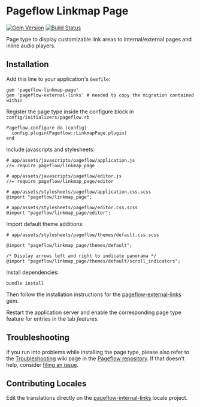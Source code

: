 # Pageflow Linkmap Page

[![Gem Version](https://badge.fury.io/rb/pageflow-linkmap-page.svg)](http://badge.fury.io/rb/pageflow-linkmap-page)
[![Build Status](https://travis-ci.org/codevise/pageflow-linkmap-page.svg?branch=master)](https://travis-ci.org/codevise/pageflow-linkmap-page)

Page type to display customizable link areas to internal/external
pages and inline audio players.

## Installation

Add this line to your application's `Gemfile`:

    gem 'pageflow-linkmap-page'
    gem 'pageflow-external-links' # needed to copy the migration contained within

Register the page type inside the configure block in `config/initializers/pageflow.rb`

    Pageflow.configure do |config|
      config.plugin(Pageflow::LinkmapPage.plugin)
    end

Include javascripts and stylesheets:

    # app/assets/javascripts/pageflow/application.js
    //= require pageflow/linkmap_page

    # app/assets/javascripts/pageflow/editor.js
    //= require pageflow/linkmap_page/editor

    # app/assets/stylesheets/pageflow/application.css.scss
    @import "pageflow/linkmap_page";

    # app/assets/stylesheets/pageflow/editor.css.scss
    @import "pageflow/linkmap_page/editor";

Import default theme additions:

    # app/assets/stylesheets/pageflow/themes/default.css.scss

    @import "pageflow/linkmap_page/themes/default";

    /* Display arrows left and right to indicate panorama */
    @import "pageflow/linkmap_page/themes/default/scroll_indicators";

Install dependencies:

    bundle install

Then follow the installation instructions for the [pageflow-external-links](https://github.com/codevise/pageflow-external-links) gem.

Restart the application server and enable the corresponding page type
feature for entries in the tab *features*.

## Troubleshooting

If you run into problems while installing the page type, please also refer to the
[Troubleshooting](https://github.com/codevise/pageflow/wiki/Troubleshooting) wiki
page in the [Pageflow  repository](https://github.com/codevise/pageflow). If that
doesn't help, consider
[filing an issue](https://github.com/codevise/pageflow-linkmap-page/issues).

## Contributing Locales

Edit the translations directly on the
[pageflow-internal-links](http://www.localeapp.com/projects/public?search=tf/pageflow-linkmap-page)
locale project.
